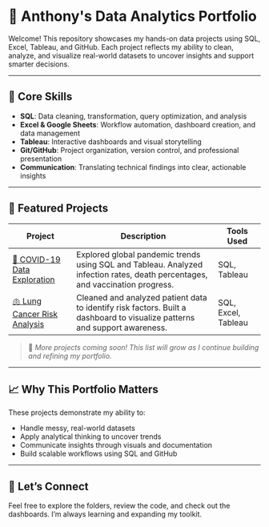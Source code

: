 # 📁 Anthony's Data Analytics Portfolio

Welcome! This repository showcases my hands-on data projects using SQL, Excel, Tableau, and GitHub. Each project reflects my ability to clean, analyze, and visualize real-world datasets to uncover insights and support smarter decisions.

---

## 🧠 Core Skills
- **SQL**: Data cleaning, transformation, query optimization, and analysis
- **Excel & Google Sheets**: Workflow automation, dashboard creation, and data management
- **Tableau**: Interactive dashboards and visual storytelling
- **Git/GitHub**: Project organization, version control, and professional presentation
- **Communication**: Translating technical findings into clear, actionable insights

---

## 📂 Featured Projects

| Project | Description | Tools Used |
|--------|-------------|------------|
| [🦠 COVID-19 Data Exploration](./CovidProject) | Explored global pandemic trends using SQL and Tableau. Analyzed infection rates, death percentages, and vaccination progress. | SQL, Tableau |
| [🫁 Lung Cancer Risk Analysis](./sql-lung-cancer-patient-risk-analysis) | Cleaned and analyzed patient data to identify risk factors. Built a dashboard to visualize patterns and support awareness. | SQL, Excel, Tableau |

> 🔧 *More projects coming soon! This list will grow as I continue building and refining my portfolio.*

---

## 📈 Why This Portfolio Matters

These projects demonstrate my ability to:
- Handle messy, real-world datasets
- Apply analytical thinking to uncover trends
- Communicate insights through visuals and documentation
- Build scalable workflows using SQL and GitHub

---

## 🔗 Let’s Connect

Feel free to explore the folders, review the code, and check out the dashboards. I’m always learning and expanding my toolkit.

